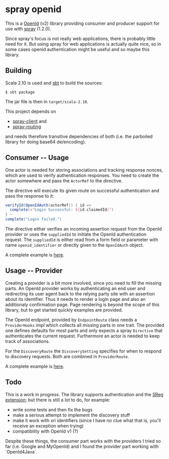 # spray openid

This is a [OpenId](http://openid.net/) (v2) library providing consumer
and producer support for use with [spray](http://spray.io) (1.2.0).

Since spray's focus is not really web applications, there is probably
little need for it. But using spray for web applications is actually
quite nice, so in some cases openid authentication might be useful and
so maybe this library.

## Building

Scala 2.10 is used and [sbt](http://scala-sbt.org) to build the
sources:

    $ sbt package

The jar file is then in `target/scala-2.10`.

This project depends on

* [spray-client](http://spray.io/documentation/1.2.0/spray-client/) and
* [spray-routing](http://spray.io/documentation/1.2.0/spray-routing/)

and needs therefore transitive dependencies of both (i.e. the
parboiled library for doing base64 de/encoding).

## Consumer -- Usage

One actor is needed for storing associations and tracking response
nonces, which are used to verify authentication responses. You need to
create the actor somewhere and pass the `ActorRef` to the directive.

The directive will execute its given route on successful
authentication and pass the response to it:

```scala
verifyId(OpenIdAuth(actorRef)) { id =>
  complete(s"Login Successful: ${id.claimedId}")
} ~
complete("Login failed.")
```

The directive either verifies an incoming assertion request from the
OpenId provider or uses the `suppliedId` to initiate the OpenId
authentication request. The `suppliedId` is either read from a form
field or parameter with name `openid_identifier` or directly given to
the `OpenIdAuth` object.

A complete example is
[here](src/test/scala/org/eknet/spray/openid/RelyingParty.scala).


## Usage -- Provider

Creating a provider is a bit more involved, since you need to fill the
missing parts. An OpenId provider works by authenticating an end user
and redirecting its user agent back to the relying party site with an
assertion about its identifier. Thus it needs to render a login page
and also an additionaly confirmation page. Page rendering is beyond the
scope of this library, but to get started quickly examples are provided.

The OpenId endpoint, provided by `EndpointRoute` class needs a `ProviderHooks`
impl which collects all missing parts in one trait. The provided one defines
defaults for most parts and only expects a spray `Directive` that authenticates
the current request. Furthermore an actor is needed to keep track of associations.

For the `DiscoveryRoute` the `DiscoverySetting` specifies for when to respond
to discovery requests. Both are combined in `ProviderRoute`.

A complete example is
[here](src/test/scala/org/eknet/spray/openid/Provider.scala).

## Todo

This is a work in progress. The library supports authentication and
the
[SReg extension](http://openid.net/specs/openid-simple-registration-extension-1_0.html);
but there is still a lot to do, for example:

* write some tests and then fix the bugs
* make a serious attempt to implement the discovery stuff
* make it work with xri identifiers (since I have no clue what that
  is, you'll receive an exception when trying)
* compatibility with OpenId v1 (?)

Despite these things, the consumer part works with the providers I tried so far
(i.e. Google and MyOpenId) and I found the provider part working with `OpenId4Java´.